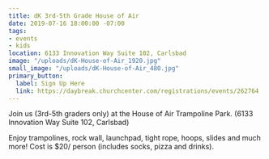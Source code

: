 ```yaml
---
title: dK 3rd-5th Grade House of Air
date: 2019-07-16 18:00:00 -07:00
tags:
- events
- kids
location: 6133 Innovation Way Suite 102, Carlsbad
image: "/uploads/dK-House-of-Air_1920.jpg"
small_image: "/uploads/dK-House-of-Air_480.jpg"
primary_button:
  label: Sign Up Here
  link: https://daybreak.churchcenter.com/registrations/events/262764
---
```


Join us (3rd-5th graders only) at the House of Air Trampoline Park. (6133 Innovation Way Suite 102, Carlsbad)

Enjoy trampolines, rock wall, launchpad, tight rope, hoops, slides and much more! Cost is $20/ person (includes socks, pizza and drinks).